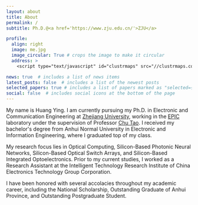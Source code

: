 ```yaml
---
layout: about
title: About
permalink: /
subtitle: Ph.D.@<a href='https://www.zju.edu.cn/'>ZJU</a>

profile:
  align: right
  image: me.jpg
  image_circular: True # crops the image to make it circular
  address: >
    <script type="text/javascript" id="clustrmaps" src="//clustrmaps.com/map_v2.js?d=9wn7EZXJAuGy5a1duxkjAIOSnioCRsia62mB6kXtA3Q&cl=ffffff&w=a"></script>

news: true  # includes a list of news items
latest_posts: false  # includes a list of the newest posts
selected_papers: true # includes a list of papers marked as "selected={true}"
social: false  # includes social icons at the bottom of the page
---
```


My name is Huang Ying. I am currently pursuing my Ph.D. in Electronic and Communication Engineering at [Zhejiang University](https://www.zju.edu.cn/english/), working in the [EPIC](http://www.zjuisee.zju.edu.cn/epic) laboratory under the supervision of Professor [Chu Tao](https://person.zju.edu.cn/chutao). I received my bachelor's degree from Anhui Normal University in Electronic and Information Engineering, where I graduated top of my class.

My research focus lies in Optical Computing, Silicon-Based Photonic Neural Networks, Silicon-Based Optical Switch Arrays, and Silicon-Based Integrated Optoelectronics. Prior to my current studies, I worked as a Research Assistant at the Intelligent Technology Research Institute of China Electronics Technology Group Corporation.

I have been honored with several accolacies throughout my academic career, including the National Scholarship, Outstanding Graduate of Anhui Province, and Outstanding Postgraduate Student.

